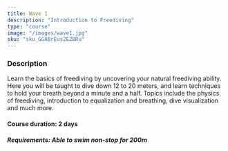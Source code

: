```yaml
---
title: Wave 1
description: "Introduction to Freediving"
type: "course"
image: "/images/wave1.jpg"
sku: "sku_GGABrEus2EZBRu"
---
```

### Description
Learn the basics of freediving by uncovering your natural freediving ability. Here you will be taught to dive down 12 to 20 meters, and learn techniques to hold your breath beyond a minute and a half. Topics include the physics of freediving, introduction to equalization and breathing, dive visualization and much more.


#### Course duration: 2 days


##### *Requirements*: Able to swim non-stop for 200m
